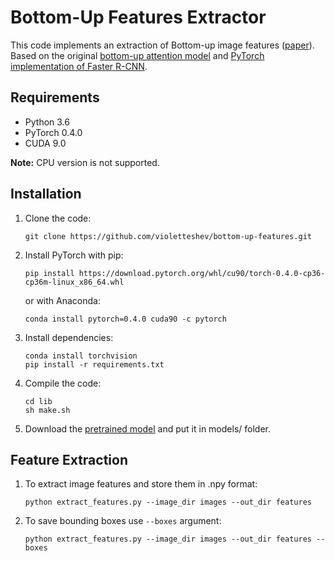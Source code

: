 # Bottom-Up Features Extractor

This code implements an extraction of Bottom-up image features ([paper](https://arxiv.org/abs/1707.07998)). Based on the original [bottom-up attention model](https://github.com/peteanderson80/bottom-up-attention/) and [PyTorch implementation of Faster R-CNN](https://github.com/jwyang/faster-rcnn.pytorch).

## Requirements
* Python 3.6
* PyTorch 0.4.0
* CUDA 9.0

**Note:** CPU version is not supported.

## Installation
1. Clone the code:
    ```
    git clone https://github.com/violetteshev/bottom-up-features.git
    ```

2. Install PyTorch with pip:
    ```
    pip install https://download.pytorch.org/whl/cu90/torch-0.4.0-cp36-cp36m-linux_x86_64.whl
    ```
    or with Anaconda:
    ```
    conda install pytorch=0.4.0 cuda90 -c pytorch
    ```

3. Install dependencies:
    ```
    conda install torchvision
    pip install -r requirements.txt
    ```

4. Compile the code:
    ```
    cd lib
    sh make.sh
    ```

5. Download the [pretrained model](https://www.dropbox.com/s/qo4xf1dx3oxi1h6/bottomup_pretrained_10_100.pth?dl=0) and put it in models/ folder.

## Feature Extraction

1. To extract image features and store them in .npy format:
    ```
    python extract_features.py --image_dir images --out_dir features
    ```

2. To save bounding boxes use `--boxes` argument:
    ```
    python extract_features.py --image_dir images --out_dir features --boxes
    ```
